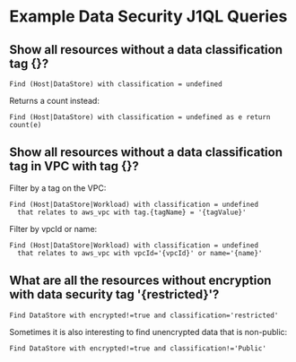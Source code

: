 # Example Data Security J1QL Queries

## Show all resources without a data classification tag {}?

```j1ql
Find (Host|DataStore) with classification = undefined
```

Returns a count instead:

```j1ql
Find (Host|DataStore) with classification = undefined as e return count(e)
```

## Show all resources without a data classification tag in VPC with tag {}?

Filter by a tag on the VPC:

```j1ql
Find (Host|DataStore|Workload) with classification = undefined
  that relates to aws_vpc with tag.{tagName} = '{tagValue}'
```

Filter by vpcId or name:

```j1ql
Find (Host|DataStore|Workload) with classification = undefined
  that relates to aws_vpc with vpcId='{vpcId}' or name='{name}'
```

## What are all the resources without encryption with data security tag '{restricted}'?

```j1ql
Find DataStore with encrypted!=true and classification='restricted'
```

Sometimes it is also interesting to find unencrypted data that is non-public:

```j1ql
Find DataStore with encrypted!=true and classification!='Public'
```
